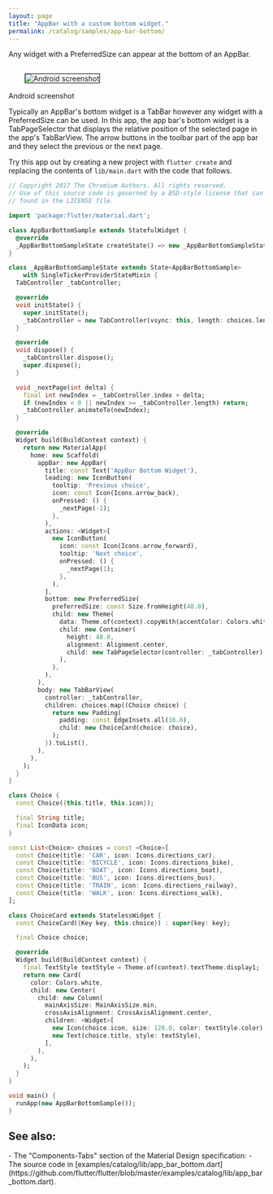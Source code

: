 ```yaml
---
layout: page
title: "AppBar with a custom bottom widget."
permalink: /catalog/samples/app-bar-bottom/
---
```


Any widget with a PreferredSize can appear at the bottom of an AppBar.

<p>
  <div class="container-fluid">
    <div class="row">
      <div class="col-md-4">
        <div class="panel panel-default">
          <div class="panel-body" style="padding: 16px 32px;">
            <img style="border:1px solid #000000" src="https://storage.googleapis.com/flutter-catalog/cb4a54db8fb3726bf4293b9cc5cb12ce16883803/app_bar_bottom_small.png" alt="Android screenshot" class="img-responsive">
          </div>
          <div class="panel-footer">
            Android screenshot
          </div>
        </div>
      </div>
    </div>
  </div>
</p>

Typically an AppBar's bottom widget is a TabBar however any widget with a
PreferredSize can be used. In this app, the app bar's bottom widget is a
TabPageSelector that displays the relative position of the selected page
in the app's TabBarView. The arrow buttons in the toolbar part of the app
bar and they select the previous or the next page.

Try this app out by creating a new project with `flutter create` and replacing the contents of `lib/main.dart` with the code that follows.

```dart
// Copyright 2017 The Chromium Authors. All rights reserved.
// Use of this source code is governed by a BSD-style license that can be
// found in the LICENSE file.

import 'package:flutter/material.dart';

class AppBarBottomSample extends StatefulWidget {
  @override
  _AppBarBottomSampleState createState() => new _AppBarBottomSampleState();
}

class _AppBarBottomSampleState extends State<AppBarBottomSample>
    with SingleTickerProviderStateMixin {
  TabController _tabController;

  @override
  void initState() {
    super.initState();
    _tabController = new TabController(vsync: this, length: choices.length);
  }

  @override
  void dispose() {
    _tabController.dispose();
    super.dispose();
  }

  void _nextPage(int delta) {
    final int newIndex = _tabController.index + delta;
    if (newIndex < 0 || newIndex >= _tabController.length) return;
    _tabController.animateTo(newIndex);
  }

  @override
  Widget build(BuildContext context) {
    return new MaterialApp(
      home: new Scaffold(
        appBar: new AppBar(
          title: const Text('AppBar Bottom Widget'),
          leading: new IconButton(
            tooltip: 'Previous choice',
            icon: const Icon(Icons.arrow_back),
            onPressed: () {
              _nextPage(-1);
            },
          ),
          actions: <Widget>[
            new IconButton(
              icon: const Icon(Icons.arrow_forward),
              tooltip: 'Next choice',
              onPressed: () {
                _nextPage(1);
              },
            ),
          ],
          bottom: new PreferredSize(
            preferredSize: const Size.fromHeight(48.0),
            child: new Theme(
              data: Theme.of(context).copyWith(accentColor: Colors.white),
              child: new Container(
                height: 48.0,
                alignment: Alignment.center,
                child: new TabPageSelector(controller: _tabController),
              ),
            ),
          ),
        ),
        body: new TabBarView(
          controller: _tabController,
          children: choices.map((Choice choice) {
            return new Padding(
              padding: const EdgeInsets.all(16.0),
              child: new ChoiceCard(choice: choice),
            );
          }).toList(),
        ),
      ),
    );
  }
}

class Choice {
  const Choice({this.title, this.icon});

  final String title;
  final IconData icon;
}

const List<Choice> choices = const <Choice>[
  const Choice(title: 'CAR', icon: Icons.directions_car),
  const Choice(title: 'BICYCLE', icon: Icons.directions_bike),
  const Choice(title: 'BOAT', icon: Icons.directions_boat),
  const Choice(title: 'BUS', icon: Icons.directions_bus),
  const Choice(title: 'TRAIN', icon: Icons.directions_railway),
  const Choice(title: 'WALK', icon: Icons.directions_walk),
];

class ChoiceCard extends StatelessWidget {
  const ChoiceCard({Key key, this.choice}) : super(key: key);

  final Choice choice;

  @override
  Widget build(BuildContext context) {
    final TextStyle textStyle = Theme.of(context).textTheme.display1;
    return new Card(
      color: Colors.white,
      child: new Center(
        child: new Column(
          mainAxisSize: MainAxisSize.min,
          crossAxisAlignment: CrossAxisAlignment.center,
          children: <Widget>[
            new Icon(choice.icon, size: 128.0, color: textStyle.color),
            new Text(choice.title, style: textStyle),
          ],
        ),
      ),
    );
  }
}

void main() {
  runApp(new AppBarBottomSample());
}
```

<h2>See also:</h2>
- The "Components-Tabs" section of the Material Design specification:
    <https://material.io/guidelines/components/tabs.html>
- The source code in [examples/catalog/lib/app_bar_bottom.dart](https://github.com/flutter/flutter/blob/master/examples/catalog/lib/app_bar_bottom.dart).
